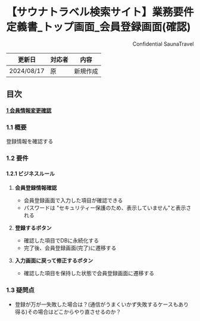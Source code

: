 # 【サウナトラベル検索サイト】業務要件定義書\_トップ画面\_会員登録画面(確認)

<div style="text-align: right;">
Confidential SaunaTravel
</div>

|更新日|対応者|内容|
|-|-|-|
| 2024/08/17 | 原 | 新規作成 |

## 目次
#### [1 会員情報変更確認](#anchor1)

### 1.1 概要

登録情報を確認する

### 1.2 要件

#### 1.2.1 ビジネスルール

1. **会員登録情報確認**
   - 会員登録画面で入力した項目が確認できる
   - パスワードは "セキュリティー保護のため、表示していません"と表示される

2. **登録するボタン**
   - 確認した項目でDBに永続化する
   - 完了後、会員登録画面(完了)に遷移する

3. **入力画面に戻って修正するボタン**
   - 確認した項目を保持した状態で会員登録画面に遷移する


 ### 1.3 疑問点

<a id="anchor1"></a>

- 登録が万が一失敗した場合は？(通信がうまくいかず失敗するケースもあり得る)その場合はどこからやり直させるのか？